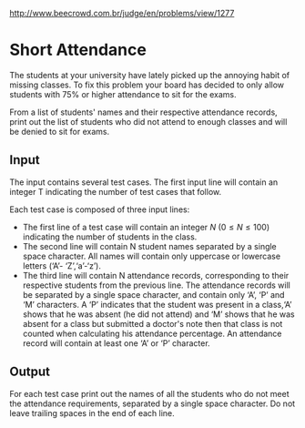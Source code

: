 http://www.beecrowd.com.br/judge/en/problems/view/1277

# Short Attendance

The students at your university have lately picked up the annoying habit of
missing classes. To fix this problem your board has decided to only allow
students with 75% or higher attendance to sit for the exams.

From a list of students' names and their respective attendance records, print
out the list of students who did not attend to enough classes and will be
denied to sit for exams.

## Input

The input contains several test cases. The first input line will contain an
integer T indicating the number of test cases that follow.

Each test case is composed of three input lines:

- The first line of a test case will contain an integer $N$
  ($0 \leq N \leq 100$) indicating the number of students in the class.
- The second line will contain N student names separated by a single space
  character. All names will contain only uppercase or lowercase letters (‘A’-
  ‘Z’,‘a’-‘z’).
- The third line will contain N attendance records, corresponding to their
  respective students from the previous line. The attendance records will be
  separated by a single space character, and contain only ‘A’, ‘P’ and   ‘M’
  characters. A ‘P’ indicates that the student was present in a class,‘A’
  shows that he was absent (he did not attend) and ‘M’ shows that he was
  absent for a class but submitted a doctor's note then that class is not
  counted when calculating his attendance percentage. An attendance record
  will contain at least one ‘A’ or ‘P’ character.

## Output

For each test case print out the names of all the students who do not meet the
attendance requirements, separated by a single space character. Do not leave
trailing spaces in the end of each line.
